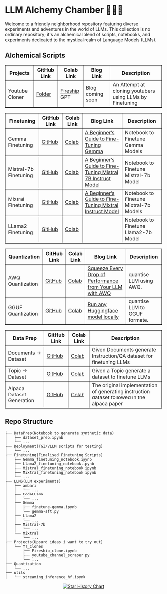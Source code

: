 # LLM Alchemy Chamber 🧙‍♂️✨

Welcome to a friendly neighborhood repository featuring diverse experiments and adventures in the world of LLMs. This collection is no ordinary repository; it's an alchemical blend of scripts, notebooks, and experiments dedicated to the mystical realm of Language Models (LLMs).


## Alchemical Scripts

<table border="1">
    <tr>
        <th>Projects</th>
        <th>GitHub Link</th>
        <th>Colab Link</th>
        <th>Blog Link</th>
        <th>Description</th>
    </tr>
    <tr>
        <td>Youtube Cloner</td>
        <td><a href="https://github.com/adithya-s-k/LLM-Alchemy-Chamber/tree/main/Projects/YT_Clones">Folder</a></td>
        <td><a href="https://colab.research.google.com/github/adithya-s-k/LLM-Alchemy-Chamber/blob/main/Projects/YT_Clones/Fireship_clone.ipynb">Fireship GPT</a></td>
        <td>Blog coming soon</td>
        <td>An Attempt at cloning youtubers using LLMs by Finetuning</td>
    </tr>
</table>



<table border="1">
    <tr>
        <th>Finetuning</th>
        <th>GitHub Link</th>
        <th>Colab Link</th>
        <th>Blog Link</th>
        <th>Description</th>
    </tr>
    <tr>
        <td>Gemma Finetuning</td>
        <td><a href="https://github.com/adithya-s-k/LLM-Cookbook/blob/main/Finetuning/Gemma_finetuning_notebook.ipynb">GitHub</a></td>
        <td><a href="https://colab.research.google.com/github/adithya-s-k/LLM-Cookbook/blob/main/Finetuning/Gemma_finetuning_notebook.ipynb">Colab</a></td>
        <td><a href="https://medium.com/@adithyask/a-beginners-guide-to-fine-tuning-gemma-0444d46d821c">A Beginner’s Guide to Fine-Tuning Gemma</a></td>
        <td>Notebook to Finetune Gemma Models</td>
    </tr>
    <tr>
        <td>Mistral-7b Finetuning</td>
        <td><a href="https://github.com/adithya-s-k/LLM-Cookbook/blob/main/Finetuning/Mistral_finetuning_notebook.ipynb">GitHub</a></td>
        <td><a href="https://colab.research.google.com/github/adithya-s-k/LLM-Cookbook/blob/main/Finetuning/Mistral_finetuning_notebook.ipynb">Colab</a></td>
        <td><a href="https://adithyask.medium.com/a-beginners-guide-to-fine-tuning-mistral-7b-instruct-model-0f39647b20fe">A Beginner’s Guide to Fine-Tuning Mistral 7B Instruct Model</a></td>
        <td>Notebook to Finetune Mistral-7b Model</td>
    </tr>
    <tr>
        <td>Mixtral Finetuning</td>
        <td><a href="https://github.com/adithya-s-k/LLM-Cookbook/blob/main/Finetuning/Mixtral_finetuning_notebook.ipynb">GitHub</a></td>
        <td><a href="https://colab.research.google.com/github/adithya-s-k/LLM-Cookbook/blob/main/Finetuning/Mixtral_finetuning_notebook.ipynb">Colab</a></td>
        <td><a href="https://generativeai.pub/a-beginners-guide-to-fine-tuning-mixtral-instruct-model-7f6a30aacf61">A Beginner’s Guide to Fine-Tuning Mixtral Instruct Model</a></td>
        <td>Notebook to Finetune Mixtral-7b Models</td>
    </tr>
    <tr>
        <td>LLama2 Finetuning</td>
        <td><a href="https://github.com/adithya-s-k/LLM-Cookbook/blob/main/Finetuning/Llama2_finetuning_notebook.ipynb">GitHub</a></td>
        <td><a href="https://colab.research.google.com/github/adithya-s-k/LLM-Cookbook/blob/main/Finetuning/Llama2_finetuning_notebook.ipynb">Colab</a></td>
        <td></td>
        <td>Notebook to Finetune Llama2-7b Model</td>
    </tr>
</table>

<table border="1">
    <tr>
        <th>Quantization</th>
        <th>GitHub Link</th>
        <th>Colab Link</th>
        <th>Blog Link</th>
        <th>Description</th>
    </tr>
    <tr>
        <td>AWQ Quantization</td>
        <td><a href="https://github.com/adithya-s-k/LLM-Alchemy-Chamber/blob/main/Quantization/AWQ_Quantization.ipynb">GitHub</a></td>
        <td><a href="https://colab.research.google.com/github/adithya-s-k/LLM-Alchemy-Chamber/blob/main/Quantization/AWQ_Quantization.ipynb">Colab</a></td>
        <td><a href="https://adithyask.medium.com/squeeze-every-drop-of-performance-from-your-llm-with-awq-activation-aware-quantization-53973365eaaa?sk=43ddb56748cab819777c1ccad39eb9ee">Squeeze Every Drop of Performance from Your LLM with AWQ</a></td>
        <td>quantise LLM using AWQ.</td>
    </tr>
    <tr>
        <td>GGUF Quantization</td>
        <td><a href="https://github.com/adithya-s-k/LLM-Alchemy-Chamber/blob/main/Quantization/GGUF_Quantization.ipynb">GitHub</a></td>
        <td><a href="https://colab.research.google.com/github/adithya-s-k/LLM-Alchemy-Chamber/blob/main/Quantization/GGUF_Quantization.ipynb">Colab</a></td>
        <td><a href="https://adithyask.medium.com/run-any-huggingface-model-locally-6bf817fdaff3?sk=46eea5f41270342bbc513a108fe6e57e">Run any Huggingface model locally</a></td>
        <td>quantise LLM to GGUF formate.</td>
    </tr>
</table>

<table border="1">
    <tr>
        <th>Data Prep</th>
        <th>GitHub Link</th>
        <th>Colab Link</th>
        <th>Description</th>
    </tr>
    <tr>
        <td>Documents -> Dataset</td>
        <td><a href="https://github.com/adithya-s-k/LLM-Cookbook/blob/main/DataPrep/dataset_generator_from_documents.ipynb">GitHub</a></td>
        <td><a href="https://colab.research.google.com/github/adithya-s-k/LLM-Cookbook/blob/main/DataPrep/dataset_generator_from_documents.ipynb">Colab</a></td>
        <td>Given Documents generate Instruction/QA dataset for finetuning LLMs</td>
    </tr>
    <tr>
        <td>Topic -> Dataset</td>
        <td><a href="https://github.com/adithya-s-k/LLM-Cookbook/blob/main/DataPrep/dataset_generator_from_topic.ipynb">GitHub</a></td>
        <td><a href="https://colab.research.google.com/github/adithya-s-k/LLM-Cookbook/blob/main/DataPrep/dataset_generator_from_topic.ipynb">Colab</a></td>
        <td>Given a Topic generate a dataset to finetune LLMs</td>
    </tr>
    <tr>
        <td>Alpaca Dataset Generation</td>
        <td><a href="https://github.com/adithya-s-k/LLM-Cookbook/blob/main/DataPrep/instruction_dataset_generator.ipynb">GitHub</a></td>
        <td><a href="https://colab.research.google.com/github.com/adithya-s-k/LLM-Cookbook/blob/main/DataPrep/instruction_dataset_generator.ipynb">Colab</a></td>
        <td>The original implementation of generating instruction dataset followed in the alpaca paper</td>
    </tr>
</table>


## Repo Structure

```
├── DataPrep(Notebook to generate synthetic data)
│   ├── dataset_prep.ipynb
│   └── ...
├── Deployment(TGI/VLLM scripts for testing)
│   └── ...
├── Finetuning(Finalised Finetuning Scripts)
│   ├── Gemma_finetuning_notebook.ipynb
│   ├── Llama2_finetuning_notebook.ipynb
│   ├── Mistral_finetuning_notebook.ipynb
│   ├── Mixtral_finetuning_notebook.ipynb
│   └── ...
├── LLMS(LLM experiments)
│   ├── ambari
│   │   └── ...
│   ├── CodeLLama
│   │   └── ...
│   ├── Gemma
│   │   ├── finetune-gemma.ipynb
│   │   └── gemma-sft.py
│   ├── Llama2
│   │   └── ...
│   ├── Mistral-7b
│   │   └── ...
│   └── Mixtral
│       └── ...
├── Projects(Upsurd ideas i want to try out)
│   └── YT_Clones
│       ├── Fireship_clone.ipynb
│       ├── youtube_channel_scraper.py
│       └── ...
├── Quantization
│   └── ...
├── utils
│   └── streaming_inference_hf.ipynb
```

<p align="center">
  <a href="https://adithyask.com">
    <img src="https://api.star-history.com/svg?repos=adithya-s-k/LLM-Alchemy-Chamber&type=Date" alt="Star History Chart">
  </a>
</p>
